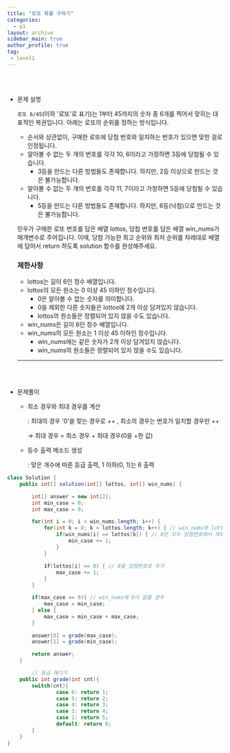 ```yaml
---
title: "로또 확률 구하기"
categories:
  - p1
layout: archive
sidebar_main: true
author_profile: true
tag:
 - level1
---
```




<br>

<br>

- 문제 설명

    `로또 6/45`(이하 '로또'로 표기)는 1부터 45까지의 숫자 중 6개를 찍어서 맞히는 대표적인 복권입니다. 아래는 로또의 순위를 정하는 방식입니다. 




    - 순서와 상관없이, 구매한 로또에 당첨 번호와 일치하는 번호가 있으면 맞힌 걸로 인정됩니다.
    - 알아볼 수 없는 두 개의 번호를 각각 10, 6이라고 가정하면 3등에 당첨될 수 있습니다.
        - 3등을 만드는 다른 방법들도 존재합니다. 하지만, 2등 이상으로 만드는 것은 불가능합니다.
    - 알아볼 수 없는 두 개의 번호를 각각 11, 7이라고 가정하면 5등에 당첨될 수 있습니다.
        - 5등을 만드는 다른 방법들도 존재합니다. 하지만, 6등(낙첨)으로 만드는 것은 불가능합니다.
    
    민우가 구매한 로또 번호를 담은 배열 lottos, 당첨 번호를 담은 배열 win_nums가 매개변수로 주어집니다. 이때, 당첨 가능한 최고 순위와 최저 순위를 차례대로 배열에 담아서 return 하도록 solution 함수를 완성해주세요.
    
    ### 제한사항
    
    - lottos는 길이 6인 정수 배열입니다.
    - lottos의 모든 원소는 0 이상 45 이하인 정수입니다.
        - 0은 알아볼 수 없는 숫자를 의미합니다.
        - 0을 제외한 다른 숫자들은 lottos에 2개 이상 담겨있지 않습니다.
        - lottos의 원소들은 정렬되어 있지 않을 수도 있습니다.
    - win_nums은 길이 6인 정수 배열입니다.
    - win_nums의 모든 원소는 1 이상 45 이하인 정수입니다.
        - win_nums에는 같은 숫자가 2개 이상 담겨있지 않습니다.
        - win_nums의 원소들은 정렬되어 있지 않을 수도 있습니다.
    
    ---

<br>

<br>

- 문제풀이
  - 최소 경우와 최대 경우를 계산

      : 최대의 경우 '0'을 맞는 경우로 ++ , 최소의 경우는 번호가 일치할 경우만 ++ 

      → 최대 경우 = 최소 경우 + 최대 경우(0을 +한 값)

  - 등수 출력 메소드 생성

      : 맞은 개수에 따른 등급 출력, 1 이하(0, 1)는 6 출력

```java
class Solution {
    public int[] solution(int[] lottos, int[] win_nums) {

        int[] answer = new int[2];
        int min_case = 0;
        int max_case = 0;

        for(int i = 0; i < win_nums.length; i++) {
            for(int k = 0; k < lottos.length; k++) { // win_nums와 lottos 비교
                if(win_nums[i] == lottos[k]) { // 0은 모두 당첨번호에서 제외 
                    min_case += 1;
                }
            }

            if(lottos[i] == 0) { // 0을 당첨번호로 추가 
                max_case += 1;
            }
        }

        if(max_case == 0){ // win_nums에 0이 없을 경우 
            max_case = min_case;
        } else {
            max_case = min_case + max_case;
        }

        answer[0] = grade(max_case);
        answer[1] = grade(min_case);

        return answer;
    }

		// 등급 매기기 
    public int grade(int cnt){
        switch(cnt){
                case 6: return 1;
                case 5: return 2;
                case 4: return 3;
                case 3: return 4;
                case 2: return 5;
                default: return 6;
        }
    }
}
```
